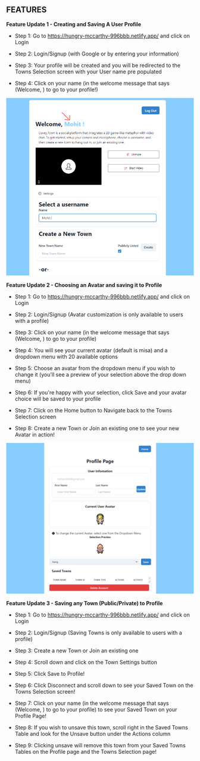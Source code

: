 ## FEATURES

**Feature Update 1 - Creating and Saving A User Profile**

  - Step 1: Go to https://hungry-mccarthy-996bbb.netlify.app/ and click on Login

  - Step 2: Login/Signup (with Google or by entering your information)

  - Step 3: Your profile will be created and you will be redirected to the Towns Selection screen with your User name pre populated

  - Step 4: Click on your name (in the welcome message that says (Welcome, <your name>) to go to your profile!)

  ![](/redirect.png)

**Feature Update 2 - Choosing an Avatar and saving it to Profile**

  - Step 1: Go to https://hungry-mccarthy-996bbb.netlify.app/ and click on Login
  
  - Step 2: Login/Signup (Avatar customization is only available to users with a profile)

  - Step 3: Click on your name (in the welcome message that says (Welcome, <your name>) to go to your profile)
  
  - Step 4: You will see your current avatar (default is misa) and a dropdown menu with 20 available options

  - Step 5: Choose an avatar from the dropdown menu if you wish to change it (you'll see a preview of your selection above the drop down menu)

  - Step 6: If you're happy with your selection, click Save and your avatar choice will be saved to your profile

  - Step 7: Click on the Home button to Navigate back to the Towns Selection screen

  - Step 8: Create a new Town or Join an existing one to see your new Avatar in action!

  ![](/profile.png)

**Feature Update 3 - Saving any Town (Public/Private) to Profile**

  - Step 1: Go to https://hungry-mccarthy-996bbb.netlify.app/ and click on Login
  
  - Step 2: Login/Signup (Saving Towns is only available to users with a profile)

  - Step 3: Create a new Town or Join an existing one

  - Step 4: Scroll down and click on the Town Settings button

  - Step 5: Click Save to Profile!

  - Step 6: Click Disconnect and scroll down to see your Saved Town on the Towns Selection screen!

  - Step 7: Click on your name (in the welcome message that says (Welcome, <your name>) to go to your profile) to see your Saved Town on your Profile Page!

  - Step 8: If you wish to unsave this town, scroll right in the Saved Towns Table and look for the Unsave button under the Actions column

  - Step 9: Clicking unsave will remove this town from your Saved Towns Tables on the Profile page and the Towns Selection page!
